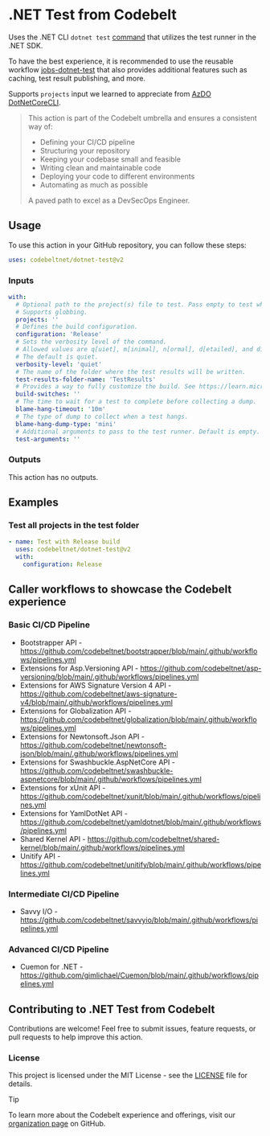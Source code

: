 # .NET Test from Codebelt

Uses the .NET CLI `dotnet test` [command](https://learn.microsoft.com/en-us/dotnet/core/tools/dotnet-test) that utilizes the test runner in the .NET SDK.

To have the best experience, it is recommended to use the reusable workflow [jobs-dotnet-test](https://github.com/codebeltnet/jobs-dotnet-test) that also provides additional features such as caching, test result publishing, and more.

Supports `projects` input we learned to appreciate from [AzDO DotNetCoreCLI](https://learn.microsoft.com/en-us/azure/devops/pipelines/tasks/reference/dotnet-core-cli-v2?view=azure-pipelines).

> This action is part of the Codebelt umbrella and ensures a consistent way of: 
> 
> - Defining your CI/CD pipeline 
> - Structuring your repository
> - Keeping your codebase small and feasible
> - Writing clean and maintainable code
> - Deploying your code to different environments
> - Automating as much as possible
>
> A paved path to excel as a DevSecOps Engineer.

## Usage

To use this action in your GitHub repository, you can follow these steps:

```yaml
uses: codebeltnet/dotnet-test@v2
```

### Inputs

```yaml
with:
  # Optional path to the project(s) file to test. Pass empty to test whole solution.
  # Supports globbing.
  projects: ''
  # Defines the build configuration.
  configuration: 'Release'
  # Sets the verbosity level of the command.
  # Allowed values are q[uiet], m[inimal], n[ormal], d[etailed], and diag[nostic]. 
  # The default is quiet.
  verbosity-level: 'quiet'
  # The name of the folder where the test results will be written.
  test-results-folder-name: 'TestResults'
  # Provides a way to fully customize the build. See https://learn.microsoft.com/en-us/visualstudio/msbuild/msbuild-command-line-reference?view=vs-2022#switches for more information.
  build-switches: ''
  # The time to wait for a test to complete before collecting a dump.
  blame-hang-timeout: '10m'
  # The type of dump to collect when a test hangs.
  blame-hang-dump-type: 'mini'
  # Additional arguments to pass to the test runner. Default is empty.
  test-arguments: ''
```

### Outputs

This action has no outputs.

## Examples

### Test all projects in the test folder

```yaml
- name: Test with Release build
  uses: codebeltnet/dotnet-test@v2
  with:
    configuration: Release
```

## Caller workflows to showcase the Codebelt experience

### Basic CI/CD Pipeline

- Bootstrapper API - https://github.com/codebeltnet/bootstrapper/blob/main/.github/workflows/pipelines.yml
- Extensions for Asp.Versioning API - https://github.com/codebeltnet/asp-versioning/blob/main/.github/workflows/pipelines.yml
- Extensions for AWS Signature Version 4 API - https://github.com/codebeltnet/aws-signature-v4/blob/main/.github/workflows/pipelines.yml
- Extensions for Globalization API - https://github.com/codebeltnet/globalization/blob/main/.github/workflows/pipelines.yml
- Extensions for Newtonsoft.Json API - https://github.com/codebeltnet/newtonsoft-json/blob/main/.github/workflows/pipelines.yml
- Extensions for Swashbuckle.AspNetCore API - https://github.com/codebeltnet/swashbuckle-aspnetcore/blob/main/.github/workflows/pipelines.yml
- Extensions for xUnit API - https://github.com/codebeltnet/xunit/blob/main/.github/workflows/pipelines.yml
- Extensions for YamlDotNet API - https://github.com/codebeltnet/yamldotnet/blob/main/.github/workflows/pipelines.yml
- Shared Kernel API - https://github.com/codebeltnet/shared-kernel/blob/main/.github/workflows/pipelines.yml
- Unitify API - https://github.com/codebeltnet/unitify/blob/main/.github/workflows/pipelines.yml

### Intermediate CI/CD Pipeline

- Savvy I/O - https://github.com/codebeltnet/savvyio/blob/main/.github/workflows/pipelines.yml

### Advanced CI/CD Pipeline

- Cuemon for .NET - https://github.com/gimlichael/Cuemon/blob/main/.github/workflows/pipelines.yml

## Contributing to .NET Test from Codebelt

Contributions are welcome! 
Feel free to submit issues, feature requests, or pull requests to help improve this action.

### License

This project is licensed under the MIT License - see the [LICENSE](LICENSE) file for details.

> [!TIP]
> To learn more about the Codebelt experience and offerings, visit our [organization page](https://github.com/codebeltnet) on GitHub.
